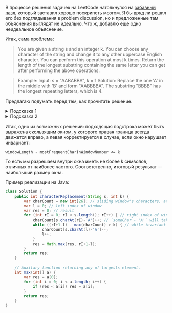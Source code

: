 В процессе решения задачек на LeetCode натолкнулся на [забавный пазл](https://leetcode.com/problems/longest-repeating-character-replacement/), 
который заставил хорошо поскрипеть мозгом. Я бы вряд ли решил его без подглядывания в problem discussion, но и предложенные там
объяснения выглядят не идеально. Что ж, добавлю еще одно неидеальное объяснение.

Итак, сама проблема:

> You are given a string s and an integer k. You can choose any character of the string and change it to any other uppercase English character. You can perform this operation at most k times. Return the length of the longest substring containing the same letter you can get after performing the above operations.

> Example:
> Input: s = "AABABBA", k = 1
> Solution: Replace the one 'A' in the middle with 'B' and form "AABBBBA". The substring "BBBB" has the longest repeating letters, which is 4.

Предлагаю подумать перед тем, как прочитать решение.

<details>
    <summary>Подсказка 1</summary>
    <p>Задача может быть решена за линейное время.</p>
</details>

<details>
    <summary>Подсказка 2</summary>
    <p>Подходящая подстрока может быть выражена скользящим окном. Нужно хорошо сформулировать его инвариант.</p>
</details>

Итак, одно из возможных решений: подходящая подстрока может быть выражена скользящим окном, у которого
правая граница всегда движется вправо, а левая корректируется в случае, если окно нарушает инвариант:

```
windowLength - mostFrequentCharInWindowNumber <= k
```

То есть мы разрешаем внутри окна иметь не более k символов, отличных от наиболее частого. Соответственно, итоговый результат -- наибольший размер окна.

Пример реализации на Java:

```java
class Solution {
    public int characterReplacement(String s, int k) {
        var charCount = new int[26]; // sliding window's characters, at most 26 uppercase english letters
        var l = 0; // left index of window
        var res = 0; // result
        for (int rI = 0; rI < s.length(); rI++) { // right index of window, including!
            charCount[s.charAt(rI)-'A']++; // `someChar - 'A'` will take an 0-bases index in `charCount`
            while ((rI+1-l) - max(charCount) > k) { // while invariant is violated, move the left border
                charCount[s.charAt(l)-'A']--;
                l++;
            }
            res = Math.max(res, rI+1-l);
        }
        return res;
    }
    
    // Auxilary function returning any of largests element.
    int max(int[] a) {
        var res = a[0];
        for (int i = 0; i < a.length; i++) {
            if (res < a[i]) res = a[i];
        }
        return res;
    }
}
```
